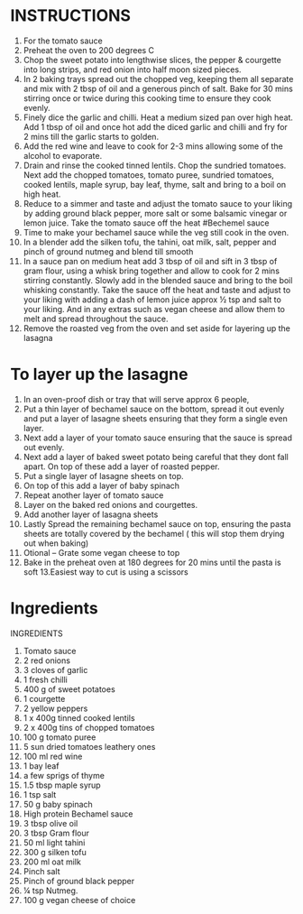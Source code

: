 # INSTRUCTIONS
 
1. For the tomato sauce
2. Preheat the oven to 200 degrees C
3. Chop the sweet potato into lengthwise slices, the pepper & courgette into long strips, and red onion into half moon sized pieces.
4. In 2 baking trays spread out the chopped veg, keeping them all separate and mix with 2 tbsp of oil and a generous pinch of salt. Bake for 30 mins stirring once or twice during this cooking time to ensure they cook evenly.
5. Finely dice the garlic and chilli. Heat a medium sized pan over high heat. Add 1 tbsp of oil and once hot add the diced garlic and chilli and fry for 2 mins till the garlic starts to golden.
6. Add the red wine and leave to cook for 2-3 mins allowing some of the alcohol to evaporate.
7. Drain and rinse the cooked tinned lentils. Chop the sundried tomatoes. Next add the chopped tomatoes, tomato puree, sundried tomatoes, cooked lentils, maple syrup, bay leaf, thyme, salt and bring to a boil on high heat.
8. Reduce to a simmer and taste and adjust the tomato sauce to your liking by adding ground black pepper, more salt or some balsamic vinegar or lemon juice. Take the tomato sauce off the heat
#Bechemel sauce
1. Time to make your bechamel sauce while the veg still cook in the oven.
2. In a blender add the silken tofu, the tahini, oat milk, salt, pepper and pinch of ground nutmeg and blend till smooth
3. In a sauce pan on medium heat add 3 tbsp of oil and sift in 3 tbsp of gram flour, using a whisk bring together and allow to cook for 2 mins stirring constantly. Slowly add in the blended sauce and bring to the boil whisking constantly. Take the sauce off the heat and taste and adjust to your liking with adding a dash of lemon juice approx ½ tsp and salt to your liking. And in any extras such as vegan cheese and allow them to melt and spread throughout the sauce.
4. Remove the roasted veg from the oven and set aside for layering up the lasagna
# To layer up the lasagne
1. In an oven-proof dish or tray that will serve approx 6 people,
2. Put a thin layer of bechamel sauce on the bottom, spread it out evenly and put a layer of lasagne sheets ensuring that they form a single even layer.
3. Next add a layer of your tomato sauce ensuring that the sauce is spread out evenly.
4. Next add a layer of baked sweet potato being careful that they dont fall apart. On top of these add a layer of roasted pepper.
5. Put a single layer of lasagne sheets on top.
6. On top of this add a layer of baby spinach
7. Repeat another layer of tomato sauce
8. Layer on the baked red onions and courgettes.
9. Add another layer of lasagna sheets
10. Lastly Spread the remaining bechamel sauce on top, ensuring the pasta sheets are totally covered by the bechamel ( this will stop them drying out when baking)
11. Otional – Grate some vegan cheese to top
12. Bake in the preheat oven at 180 degrees for 20 mins until the pasta is soft
13.Easiest way to cut is using a scissors


# Ingredients
INGREDIENTS
 
1. Tomato sauce
2. 2 red onions
3. 3 cloves of garlic
4. 1 fresh chilli
5. 400 g of sweet potatoes
6. 1 courgette
7. 2 yellow peppers
8. 1 x 400g tinned cooked lentils
9. 2 x 400g tins of chopped tomatoes
10. 100 g tomato puree
11. 5 sun dried tomatoes leathery ones
12. 100 ml red wine
13. 1 bay leaf
14. a few sprigs of thyme
15. 1.5 tbsp maple syrup
16. 1 tsp salt
17. 50 g baby spinach
18. High protein Bechamel sauce
19. 3 tbsp olive oil
20. 3 tbsp Gram flour
21. 50 ml light tahini
22. 300 g silken tofu
23. 200 ml oat milk
24. Pinch salt
25. Pinch of ground black pepper
26. ¼ tsp Nutmeg.
27. 100 g vegan cheese of choice